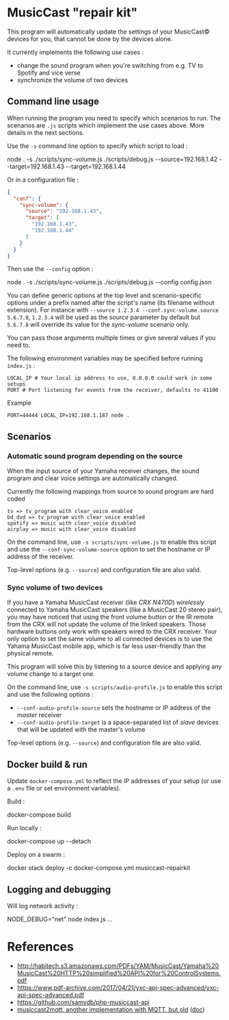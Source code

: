 # MusicCast "repair kit"

This program will automatically update the settings of your MusicCast© devices for you, that cannot be done by the devices alone.

It currently implements the following use cases :

- change the sound program when you're switching from e.g. TV to Spotify and vice verse
- synchronize the volume of two devices


## Command line usage

When running the program you need to specify which scenarios to run.
The scenarios are `.js` scripts which implement the use cases above. More details in the next sections.

Use the `-s` command line option to specify which script to load :

  node . -s ./scripts/sync-volume.js ./scripts/debug.js --source=192.168.1.42 --target=192.168.1.43 --target=192.168.1.44

Or in a configuration file :

```json
{
  "conf": {
    "sync-volume": {
      "source": "192.168.1.43",
      "target": [
        "192.168.1.43",
        "192.168.1.44"
      ]
    }
  }
}
```

Then use the `--config` option :

  node . -s ./scripts/sync-volume.js ./scripts/debug.js --config config.json

You can define generic options at the top level and scenario-specific options under a prefix named after the script's name (its filename without extension).
For instance with `--source 1.2.3.4 --conf.sync-volume.source 5.6.7.8`, `1.2.3.4` will be used as the *source* parameter by default but `5.6.7.8` will override its value for the *sync-volume* scenario only.

You can pass those arguments multiple times or give several values if you need to.

The following environment variables may be specified before running `index.js` :

    LOCAL_IP # Your local ip address to use, 0.0.0.0 could work in some setups
    PORT # Port listening for events from the receiver, defaults to 41100

Example

    PORT=44444 LOCAL_IP=192.168.1.187 node .


## Scenarios

### Automatic sound program depending on the source

When the input source of your Yamaha receiver changes, the sound program and clear voice settings are automatically changed.

Currently the following mappings from source to sound program are hard coded

    tv => tv_program with clear_voice enabled
    bd_dvd => tv_program with clear_voice enabled
    spotify => music with clear_voice disabled
    airplay => music with clear_voice disabled

On the command line, use `-s scripts/sync-volume.js` to enable this script and use the `--conf-sync-volume-source` option to set the hostname or IP address of the receiver.

Top-level options (e.g. `--source`) and configuration file are also valid.


### Sync volume of two devices

If you have a Yamaha MusicCast receiver (like *CRX N470D*) *wirelessly* connected to Yamaha MusicCast speakers (like a MusicCast 20 stereo pair), you may have noticed that using the front volume button or the IR remote from the CRX will not update the volume of the linked speakers. Those hardware buttons only work with speakers wired to the CRX receiver. Your only option to set the same volume to all connected devices is to use the Yahama MusicCast mobile app, which is far less user-friendly than the physical remote.

This program will solve this by listening to a source device and applying any volume change to a target one.

On the command line, use `-s scripts/audio-profile.js` to enable this script and use the following options :
- `--conf-audio-profile-source` sets the hostname or IP address of the *master* receiver
- `--conf-audio-profile-target` is a space-separated list of *slave* devices that will be updated with the master's volume

Top-level options (e.g. `--source`) and configuration file are also valid.



## Docker build & run

Update `docker-compose.yml` to reflect the IP addresses of your setup (or use a `.env` file or set environment variables).

Build :

  docker-compose build

Run locally :

  docker-compose up --detach

Deploy on a swarm :

  docker stack deploy -c docker-compose.yml musiccast-repairkit



## Logging and debugging

Will log network activity :

  NODE_DEBUG="net" node index.js ...


# References

- http://habitech.s3.amazonaws.com/PDFs/YAM/MusicCast/Yamaha%20MusicCast%20HTTP%20simplified%20API%20for%20ControlSystems.pdf
- https://www.pdf-archive.com/2017/04/21/yxc-api-spec-advanced/yxc-api-spec-advanced.pdf
- https://github.com/samvdb/php-musiccast-api
- [musiccast2mqtt, another implementation with MQTT, but old](https://github.com/ppt000/musiccast2mqtt) ([doc](https://musiccast2mqtt.readthedocs.io/en/latest/))
